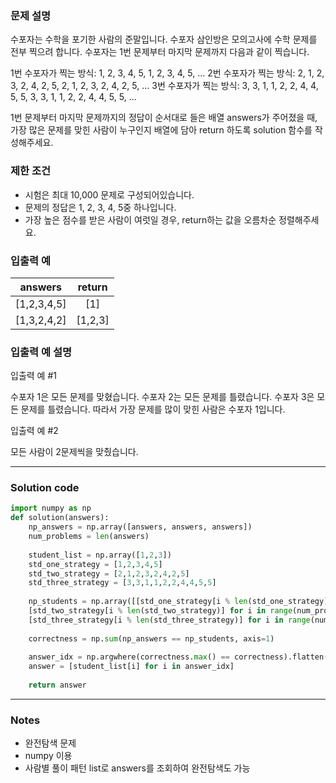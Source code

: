 ### 문제 설명
수포자는 수학을 포기한 사람의 준말입니다. 수포자 삼인방은 모의고사에 수학 문제를 전부 찍으려 합니다. 수포자는 1번 문제부터 마지막 문제까지 다음과 같이 찍습니다.

1번 수포자가 찍는 방식: 1, 2, 3, 4, 5, 1, 2, 3, 4, 5, ...
2번 수포자가 찍는 방식: 2, 1, 2, 3, 2, 4, 2, 5, 2, 1, 2, 3, 2, 4, 2, 5, ...
3번 수포자가 찍는 방식: 3, 3, 1, 1, 2, 2, 4, 4, 5, 5, 3, 3, 1, 1, 2, 2, 4, 4, 5, 5, ...

1번 문제부터 마지막 문제까지의 정답이 순서대로 들은 배열 answers가 주어졌을 때, 가장 많은 문제를 맞힌 사람이 누구인지 배열에 담아 return 하도록 solution 함수를 작성해주세요.

### 제한 조건
- 시험은 최대 10,000 문제로 구성되어있습니다.
- 문제의 정답은 1, 2, 3, 4, 5중 하나입니다.
- 가장 높은 점수를 받은 사람이 여럿일 경우, return하는 값을 오름차순 정렬해주세요.

### 입출력 예
answers | return
:-------------------------:|:-------------------------:
[1,2,3,4,5] | [1]
[1,3,2,4,2] | [1,2,3]

### 입출력 예 설명

입출력 예 #1

수포자 1은 모든 문제를 맞혔습니다.
수포자 2는 모든 문제를 틀렸습니다.
수포자 3은 모든 문제를 틀렸습니다.
따라서 가장 문제를 많이 맞힌 사람은 수포자 1입니다.

입출력 예 #2

모든 사람이 2문제씩을 맞췄습니다.

---

### Solution code

```python
import numpy as np
def solution(answers):
    np_answers = np.array([answers, answers, answers])
    num_problems = len(answers)
    
    student_list = np.array([1,2,3])
    std_one_strategy = [1,2,3,4,5]
    std_two_strategy = [2,1,2,3,2,4,2,5]
    std_three_strategy = [3,3,1,1,2,2,4,4,5,5]
    
    np_students = np.array([[std_one_strategy[i % len(std_one_strategy)] for i in range(num_problems)], \
    [std_two_strategy[i % len(std_two_strategy)] for i in range(num_problems)], \
    [std_three_strategy[i % len(std_three_strategy)] for i in range(num_problems)]])
    
    correctness = np.sum(np_answers == np_students, axis=1)
    
    answer_idx = np.argwhere(correctness.max() == correctness).flatten().tolist()
    answer = [student_list[i] for i in answer_idx]
    
    return answer
```

---

### Notes

- 완전탐색 문제
- numpy 이용
- 사람별 풀이 패턴 list로 answers를 조회하여 완전탐색도 가능